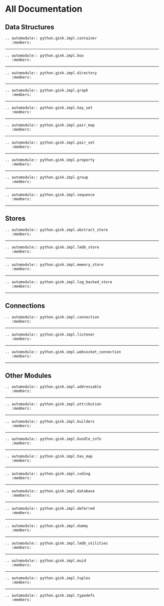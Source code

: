 # All Documentation

## Data Structures

```{eval-rst}
.. automodule:: python.gink.impl.container
   :members:
```
<hr>

```{eval-rst}
.. automodule:: python.gink.impl.box
   :members:
```
<hr>

```{eval-rst}
.. automodule:: python.gink.impl.directory
   :members:
```
<hr>

```{eval-rst}
.. automodule:: python.gink.impl.graph
   :members:
```
<hr>

```{eval-rst}
.. automodule:: python.gink.impl.key_set
   :members:
```
<hr>

```{eval-rst}
.. automodule:: python.gink.impl.pair_map
   :members:
```
<hr>

```{eval-rst}
.. automodule:: python.gink.impl.pair_set
   :members:
```
<hr>

```{eval-rst}
.. automodule:: python.gink.impl.property
   :members:
```
<hr>

```{eval-rst}
.. automodule:: python.gink.impl.group
   :members:
```
<hr>

```{eval-rst}
.. automodule:: python.gink.impl.sequence
   :members:
```
<hr>

## Stores

```{eval-rst}
.. automodule:: python.gink.impl.abstract_store
   :members:
```
<hr>

```{eval-rst}
.. automodule:: python.gink.impl.lmdb_store
   :members:
```
<hr>

```{eval-rst}
.. automodule:: python.gink.impl.memory_store
   :members:
```
<hr>

```{eval-rst}
.. automodule:: python.gink.impl.log_backed_store
   :members:
```
<hr>

## Connections

```{eval-rst}
.. automodule:: python.gink.impl.connection
   :members:
```
<hr>

```{eval-rst}
.. automodule:: python.gink.impl.listener
   :members:
```
<hr>

```{eval-rst}
.. automodule:: python.gink.impl.websocket_connection
   :members:
```
<hr>

## Other Modules

```{eval-rst}
.. automodule:: python.gink.impl.addressable
   :members:
```
<hr>

```{eval-rst}
.. automodule:: python.gink.impl.attribution
   :members:
```
<hr>

```{eval-rst}
.. automodule:: python.gink.impl.builders
   :members:
```
<hr>

```{eval-rst}
.. automodule:: python.gink.impl.bundle_info
   :members:
```
<hr>

```{eval-rst}
.. automodule:: python.gink.impl.has_map
   :members:
```
<hr>

```{eval-rst}
.. automodule:: python.gink.impl.coding
   :members:
```
<hr>

```{eval-rst}
.. automodule:: python.gink.impl.database
   :members:
```
<hr>

```{eval-rst}
.. automodule:: python.gink.impl.deferred
   :members:
```
<hr>

```{eval-rst}
.. automodule:: python.gink.impl.dummy
   :members:
```
<hr>

```{eval-rst}
.. automodule:: python.gink.impl.lmdb_utilities
   :members:
```
<hr>

```{eval-rst}
.. automodule:: python.gink.impl.muid
   :members:
```
<hr>


```{eval-rst}
.. automodule:: python.gink.impl.tuples
   :members:
```
<hr>

```{eval-rst}
.. automodule:: python.gink.impl.typedefs
   :members:
```
